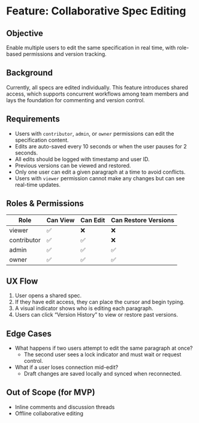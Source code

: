 # Feature: Collaborative Spec Editing

## Objective

Enable multiple users to edit the same specification in real time, with role-based permissions and version tracking.

## Background

Currently, all specs are edited individually. This feature introduces shared access, which supports concurrent workflows among team members and lays the foundation for commenting and version control.

## Requirements

- Users with `contributor`, `admin`, or `owner` permissions can edit the specification content.
- Edits are auto-saved every 10 seconds or when the user pauses for 2 seconds.
- All edits should be logged with timestamp and user ID.
- Previous versions can be viewed and restored.
- Only one user can edit a given paragraph at a time to avoid conflicts.
- Users with `viewer` permission cannot make any changes but can see real-time updates.

## Roles & Permissions

| Role        | Can View | Can Edit | Can Restore Versions |
|-------------|----------|----------|-----------------------|
| viewer      | ✅        | ❌        | ❌                    |
| contributor | ✅        | ✅        | ❌                    |
| admin       | ✅        | ✅        | ✅                    |
| owner       | ✅        | ✅        | ✅                    |

## UX Flow

1. User opens a shared spec.
2. If they have edit access, they can place the cursor and begin typing.
3. A visual indicator shows who is editing each paragraph.
4. Users can click “Version History” to view or restore past versions.

## Edge Cases

- What happens if two users attempt to edit the same paragraph at once?
  - The second user sees a lock indicator and must wait or request control.
- What if a user loses connection mid-edit?
  - Draft changes are saved locally and synced when reconnected.

## Out of Scope (for MVP)

- Inline comments and discussion threads
- Offline collaborative editing
